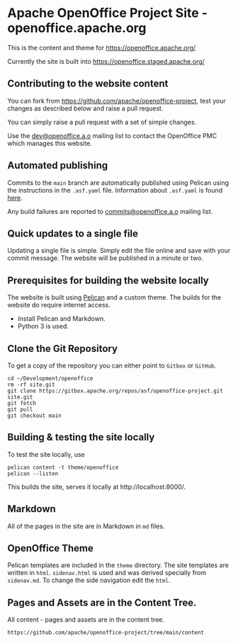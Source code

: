 # Apache OpenOffice Project Site - openoffice.apache.org

This is the content and theme for https://openoffice.apache.org/

Currently the site is built into https://openoffice.staged.apache.org/

## Contributing to the website content

You can fork from https://github.com/apache/openoffice-project, test your changes as described below
and raise a pull request.

You can simply raise a pull request with a set of simple changes.

Use the [dev@openoffice.a.o](https://lists.apache.org/list.html?dev@openoffice.apache.org) mailing list to contact
the OpenOffice PMC which manages this website.

## Automated publishing

Commits to the `main` branch are automatically published using Pelican using the instructions in the `.asf.yaml` file.
Information about `.asf.yaml` is found [here](https://cwiki.apache.org/confluence/display/INFRA/git+-+.asf.yaml+features).

Any build failures are reported to [commits@openoffice.a.o](https://lists.apache.org/list.html?commits@openoffice.apache.org)
mailing list.

## Quick updates to a single file

Updating a single file is simple. Simply edit the file online and save with your commit message. The website will be published in a minute or two.

## Prerequisites for building the website locally

The website is built using [Pelican](https://docs.getpelican.com/en/latest/quickstart.html) and a custom theme.
The builds for the website do require internet access.

- Install Pelican and Markdown.
- Python 3 is used.

## Clone the Git Repository

To get a copy of the repository you can either point to `Gitbox` or `GitHub`.

```
cd ~/Development/openoffice
rm -rf site.git
git clone https://gitbox.apache.org/repos/asf/openoffice-project.git site.git
git fetch
git pull
git checkout main
```

## Building & testing the site locally

To test the site locally, use 

    pelican content -t theme/openoffice
    pelican --listen
    
This builds the site, serves it locally at  http://localhost:8000/.

## Markdown

All of the pages in the site are in Markdown in `md` files.

## OpenOffice Theme

Pelican templates are included in the `theme` directory. The site templates are written in `html`.
`sidenav.html` is used and was derived specially from `sidenav.md`. To change the side navigation edit the `html`.

## Pages and Assets are in the Content Tree.

All content - pages and assets are in the content tree.

    https://github.com/apache/openoffice-project/tree/main/content


